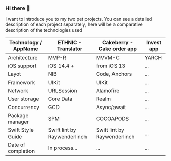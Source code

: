 ### Hi there 👋

I want to introduce you to my two pet projects. You can see a detailed description of each project separately, here will be a comparative description of the technologies used

| Technology / AppName        | ETHNIC - Translator        | Cakeberry - Cake order app     | Invest app
| ---                         | ------------- | ------------- | ------------- |
|  Architecture               | MVP-R         | MVVM-C        | YARCH |
|  iOS support                | iOS 14.4 +   | from iOS 13   | ... |
|  Layot                      | NIB           | Code, Anchors | ... |
|  Framework                  | UIKit         | UIKit         | ... |
|  Network                    | URLSession    | Alamofire     | ... |
|  User storage               | Core Data | Realm     | ... |
|  Concurrency                | GCD           | Async/await   | ... |
|  Package manager            | SPM           | COCOAPODS     | ... |
|  Swift Style Guide          | Swift lint by Raywenderlinch  | Swift lint by Raywenderlinch           | ... |
|  Date of completion         | In process... | ...           | ... |






<!--
**ZheDre1N/ZheDre1N** is a ✨ _special_ ✨ repository because its `README.md` (this file) appears on your GitHub profile.

Here are some ideas to get you started:

- 🔭 I’m currently working on ...
- 🌱 I’m currently learning ...
- 👯 I’m looking to collaborate on ...
- 🤔 I’m looking for help with ...
- 💬 Ask me about ...
- 📫 How to reach me: ...
- 😄 Pronouns: ...
- ⚡ Fun fact: ...
-->
